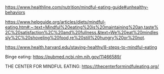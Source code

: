 https://www.healthline.com/nutrition/mindful-eating-guide#unhealthy-behaviors

https://www.helpguide.org/articles/diets/mindful-eating.htm#:~:text=Mindful%20eating%20is%20maintaining%20an,taste%2C%20satisfaction%2C%20and%20fullness.&text=We%20eat%20mindlessly%2C%20shoveling%20food,re%20still%20hungry%20or%20not.

https://www.health.harvard.edu/staying-healthy/8-steps-to-mindful-eating

Binge eating: https://pubmed.ncbi.nlm.nih.gov/11466589/

THE CENTER FOR MINDFUL EATING: https://thecenterformindfuleating.org/